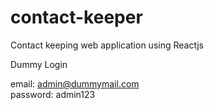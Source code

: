 # contact-keeper
Contact keeping web application using Reactjs

Dummy Login

email: admin@dummymail.com  
password: admin123
